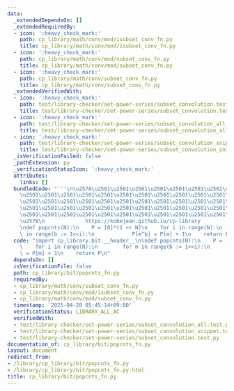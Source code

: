 ```yaml
---
data:
  _extendedDependsOn: []
  _extendedRequiredBy:
  - icon: ':heavy_check_mark:'
    path: cp_library/math/conv/mod/isubset_conv_fn.py
    title: cp_library/math/conv/mod/isubset_conv_fn.py
  - icon: ':heavy_check_mark:'
    path: cp_library/math/conv/mod/subset_conv_fn.py
    title: cp_library/math/conv/mod/subset_conv_fn.py
  - icon: ':heavy_check_mark:'
    path: cp_library/math/conv/subset_conv_fn.py
    title: cp_library/math/conv/subset_conv_fn.py
  _extendedVerifiedWith:
  - icon: ':heavy_check_mark:'
    path: test/library-checker/set-power-series/subset_convolution.test.py
    title: test/library-checker/set-power-series/subset_convolution.test.py
  - icon: ':heavy_check_mark:'
    path: test/library-checker/set-power-series/subset_convolution_all.test.py
    title: test/library-checker/set-power-series/subset_convolution_all.test.py
  - icon: ':heavy_check_mark:'
    path: test/library-checker/set-power-series/subset_convolution_snippet.test.py
    title: test/library-checker/set-power-series/subset_convolution_snippet.test.py
  _isVerificationFailed: false
  _pathExtension: py
  _verificationStatusIcon: ':heavy_check_mark:'
  attributes:
    links: []
  bundledCode: "'''\n\u257A\u2501\u2501\u2501\u2501\u2501\u2501\u2501\u2501\u2501\u2501\
    \u2501\u2501\u2501\u2501\u2501\u2501\u2501\u2501\u2501\u2501\u2501\u2501\u2501\
    \u2501\u2501\u2501\u2501\u2501\u2501\u2501\u2501\u2501\u2501\u2501\u2501\u2501\
    \u2501\u2501\u2501\u2501\u2501\u2501\u2501\u2501\u2501\u2501\u2501\u2501\u2501\
    \u2501\u2501\u2501\u2501\u2501\u2501\u2501\u2501\u2501\u2501\u2501\u2501\u2501\
    \u2578\n             https://kobejean.github.io/cp-library               \n'''\n\
    \ndef popcnts(N):\n    P = [0]*(1 << N)\n    for i in range(N):\n        for m\
    \ in range(b := 1<<i):\n            P[m^b] = P[m] + 1\n    return P\n"
  code: "import cp_library.bit.__header__\n\ndef popcnts(N):\n    P = [0]*(1 << N)\n\
    \    for i in range(N):\n        for m in range(b := 1<<i):\n            P[m^b]\
    \ = P[m] + 1\n    return P\n"
  dependsOn: []
  isVerificationFile: false
  path: cp_library/bit/popcnts_fn.py
  requiredBy:
  - cp_library/math/conv/subset_conv_fn.py
  - cp_library/math/conv/mod/isubset_conv_fn.py
  - cp_library/math/conv/mod/subset_conv_fn.py
  timestamp: '2025-04-28 05:45:14+09:00'
  verificationStatus: LIBRARY_ALL_AC
  verifiedWith:
  - test/library-checker/set-power-series/subset_convolution_all.test.py
  - test/library-checker/set-power-series/subset_convolution_snippet.test.py
  - test/library-checker/set-power-series/subset_convolution.test.py
documentation_of: cp_library/bit/popcnts_fn.py
layout: document
redirect_from:
- /library/cp_library/bit/popcnts_fn.py
- /library/cp_library/bit/popcnts_fn.py.html
title: cp_library/bit/popcnts_fn.py
---
```

